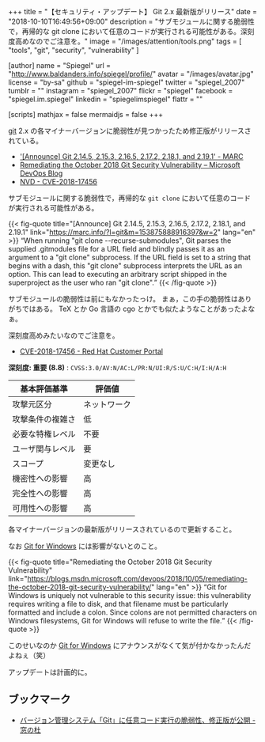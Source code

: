 +++
title = "【セキュリティ・アップデート】 Git 2.x 最新版がリリース"
date = "2018-10-10T16:49:56+09:00"
description = "サブモジュールに関する脆弱性で，再帰的な git clone において任意のコードが実行される可能性がある。深刻度高めなのでご注意を。"
image = "/images/attention/tools.png"
tags  = [ "tools", "git", "security", "vulnerability" ]

[author]
  name      = "Spiegel"
  url       = "http://www.baldanders.info/spiegel/profile/"
  avatar    = "/images/avatar.jpg"
  license   = "by-sa"
  github    = "spiegel-im-spiegel"
  twitter   = "spiegel_2007"
  tumblr    = ""
  instagram = "spiegel_2007"
  flickr    = "spiegel"
  facebook  = "spiegel.im.spiegel"
  linkedin  = "spiegelimspiegel"
  flattr    = ""

[scripts]
  mathjax = false
  mermaidjs = false
+++

[git] 2.x の各マイナーバージョンに脆弱性が見つかったため修正版がリリースされている。

- ['[Announce] Git 2.14.5, 2.15.3, 2.16.5, 2.17.2, 2.18.1, and 2.19.1' - MARC](https://marc.info/?l=git&m=153875888916397&w=2)
- [Remediating the October 2018 Git Security Vulnerability – Microsoft DevOps Blog](https://blogs.msdn.microsoft.com/devops/2018/10/05/remediating-the-october-2018-git-security-vulnerability/)
- [NVD - CVE-2018-17456](https://nvd.nist.gov/vuln/detail/CVE-2018-17456)

サブモジュールに関する脆弱性で，再帰的な `git clone` において任意のコードが実行される可能性がある。

{{< fig-quote title="[Announce] Git 2.14.5, 2.15.3, 2.16.5, 2.17.2, 2.18.1, and 2.19.1" link="https://marc.info/?l=git&m=153875888916397&w=2" lang="en" >}}
<q>When running "git clone --recurse-submodules", Git parses the supplied .gitmodules file for a URL field and blindly passes it as an argument to a "git clone" subprocess.  If the URL field is set to a string that begins with a dash, this "git clone" subprocess interprets the URL as an option.  This can lead to executing an arbitrary script shipped in the superproject as the user who ran "git clone".</q>
{{< /fig-quote >}}

サブモジュールの脆弱性は前にもなかったっけ。
まぁ，この手の脆弱性はありがちではある。
TeX とか Go 言語の cgo とかでも似たようなことがあったよなぁ。

深刻度高めみたいなのでご注意を。

- [CVE-2018-17456 - Red Hat Customer Portal](https://access.redhat.com/security/cve/cve-2018-17456)

**深刻度: 重要 (8.8)** : `CVSS:3.0/AV:N/AC:L/PR:N/UI:R/S:U/C:H/I:H/A:H`

| 基本評価基準     | 評価値       |
| ---------------- | ------------ |
| 攻撃元区分       | ネットワーク |
| 攻撃条件の複雑さ | 低           |
| 必要な特権レベル | 不要         |
| ユーザ関与レベル | 要           |
| スコープ         | 変更なし     |
| 機密性への影響   | 高           |
| 完全性への影響   | 高           |
| 可用性への影響   | 高           |


各マイナーバージョンの最新版がリリースされているので更新すること。

なお [Git for Windows] には影響がないとのこと。

{{< fig-quote title="Remediating the October 2018 Git Security Vulnerability" link="https://blogs.msdn.microsoft.com/devops/2018/10/05/remediating-the-october-2018-git-security-vulnerability/" lang="en" >}}
<q>Git for Windows is uniquely not vulnerable to this security issue: this vulnerability requires writing a file to disk, and that filename must be particularly formatted and include a colon. Since colons are not permitted characters on Windows filesystems, Git for Windows will refuse to write the file.</q>
{{< /fig-quote >}}

このせいなのか [Git for Windows] にアナウンスがなくて気が付かなかったんだよねぇ（笑）

アップデートは計画的に。

## ブックマーク

- [バージョン管理システム「Git」に任意コード実行の脆弱性、修正版が公開 - 窓の杜](https://forest.watch.impress.co.jp/docs/news/1146/869/index.html)

[git]: https://git-scm.com/
[Git for Windows]: https://gitforwindows.org/
